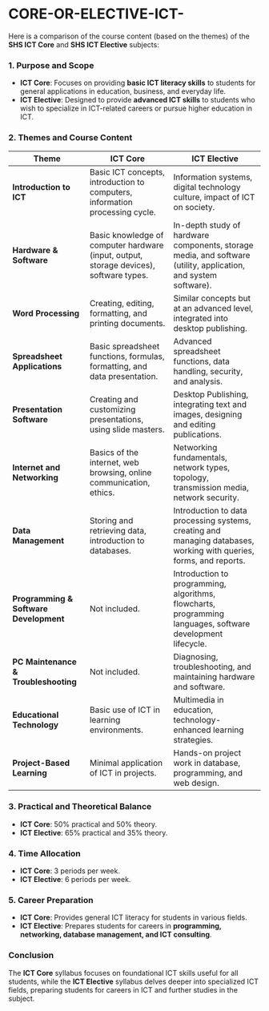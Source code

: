 # CORE-OR-ELECTIVE-ICT-

Here is a comparison of the course content (based on the themes) of the **SHS ICT Core** and **SHS ICT Elective** subjects:

### **1. Purpose and Scope**
- **ICT Core**: Focuses on providing **basic ICT literacy skills** to students for general applications in education, business, and everyday life.
- **ICT Elective**: Designed to provide **advanced ICT skills** to students who wish to specialize in ICT-related careers or pursue higher education in ICT.

### **2. Themes and Course Content**
| Theme | **ICT Core** | **ICT Elective** |
|--------|-------------|-----------------|
| **Introduction to ICT** | Basic ICT concepts, introduction to computers, information processing cycle. | Information systems, digital technology culture, impact of ICT on society. |
| **Hardware & Software** | Basic knowledge of computer hardware (input, output, storage devices), software types. | In-depth study of hardware components, storage media, and software (utility, application, and system software). |
| **Word Processing** | Creating, editing, formatting, and printing documents. | Similar concepts but at an advanced level, integrated into desktop publishing. |
| **Spreadsheet Applications** | Basic spreadsheet functions, formulas, formatting, and data presentation. | Advanced spreadsheet functions, data handling, security, and analysis. |
| **Presentation Software** | Creating and customizing presentations, using slide masters. | Desktop Publishing, integrating text and images, designing and editing publications. |
| **Internet and Networking** | Basics of the internet, web browsing, online communication, ethics. | Networking fundamentals, network types, topology, transmission media, network security. |
| **Data Management** | Storing and retrieving data, introduction to databases. | Introduction to data processing systems, creating and managing databases, working with queries, forms, and reports. |
| **Programming & Software Development** | Not included. | Introduction to programming, algorithms, flowcharts, programming languages, software development lifecycle. |
| **PC Maintenance & Troubleshooting** | Not included. | Diagnosing, troubleshooting, and maintaining hardware and software. |
| **Educational Technology** | Basic use of ICT in learning environments. | Multimedia in education, technology-enhanced learning strategies. |
| **Project-Based Learning** | Minimal application of ICT in projects. | Hands-on project work in database, programming, and web design. |

### **3. Practical and Theoretical Balance**
- **ICT Core**: 50% practical and 50% theory.
- **ICT Elective**: 65% practical and 35% theory.

### **4. Time Allocation**
- **ICT Core**: 3 periods per week.
- **ICT Elective**: 6 periods per week.

### **5. Career Preparation**
- **ICT Core**: Provides general ICT literacy for students in various fields.
- **ICT Elective**: Prepares students for careers in **programming, networking, database management, and ICT consulting**.

### **Conclusion**
The **ICT Core** syllabus focuses on foundational ICT skills useful for all students, while the **ICT Elective** syllabus delves deeper into specialized ICT fields, preparing students for careers in ICT and further studies in the subject.
